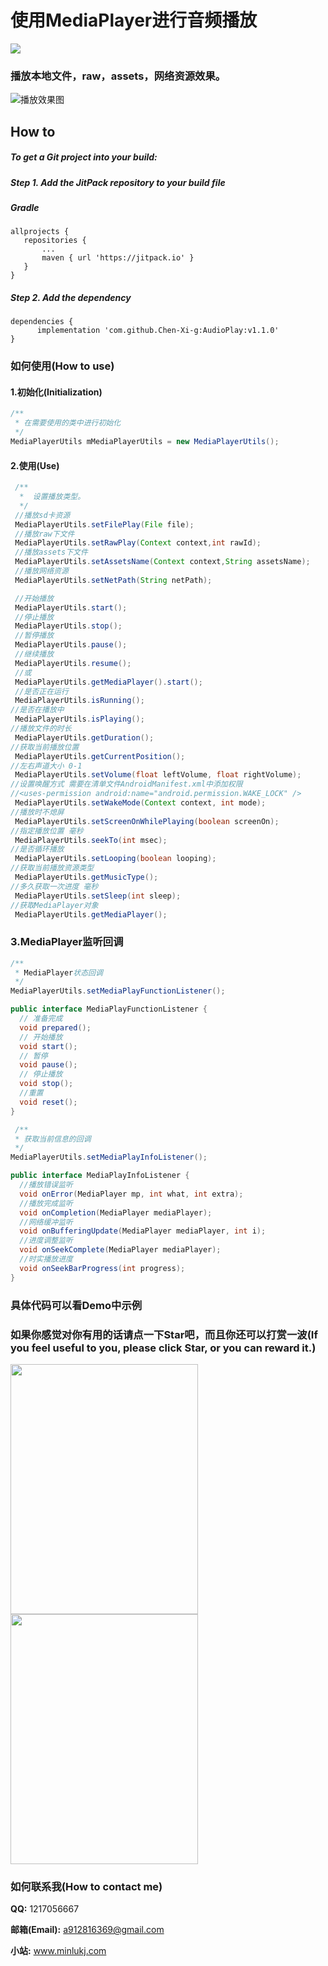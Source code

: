 # 使用**MediaPlayer**进行音频播放

[![](https://www.jitpack.io/v/Pluto-MinLu/AudioPlay.svg)](https://www.jitpack.io/#Pluto-MinLu/AudioPlay)

### 播放本地文件，raw，assets，网络资源效果。

![播放效果图](https://github.com/Chen-Xi-g/AudioPlay/blob/master/mediaplay.gif)

 How to
--

##### To get a Git project into your build:
 
##### **Step 1. Add the JitPack repository to your build file**
 
##### Gradle

 ```
allprojects {
	repositories {
		...
		maven { url 'https://jitpack.io' }
	}
}
```

##### **Step 2. Add the dependency**

 ```
dependencies {
       implementation 'com.github.Chen-Xi-g:AudioPlay:v1.1.0'
}
```

 ### 如何使用(How to use)
 
 #### 1.初始化(Initialization)
 
```java
/**
 * 在需要使用的类中进行初始化
 */
MediaPlayerUtils mMediaPlayerUtils = new MediaPlayerUtils();
```
 
 #### 2.使用(Use)
 
```java
 /**
  *  设置播放类型。
  */
 //播放sd卡资源
 MediaPlayerUtils.setFilePlay(File file);
 //播放raw下文件
 MediaPlayerUtils.setRawPlay(Context context,int rawId);
 //播放assets下文件
 MediaPlayerUtils.setAssetsName(Context context,String assetsName);
 //播放网络资源
 MediaPlayerUtils.setNetPath(String netPath);

 //开始播放
 MediaPlayerUtils.start();
 //停止播放
 MediaPlayerUtils.stop();
 //暂停播放
 MediaPlayerUtils.pause();
 //继续播放
 MediaPlayerUtils.resume();
 //或
 MediaPlayerUtils.getMediaPlayer().start();
 //是否正在运行
 MediaPlayerUtils.isRunning();
//是否在播放中
 MediaPlayerUtils.isPlaying();
//播放文件的时长
 MediaPlayerUtils.getDuration();
//获取当前播放位置
 MediaPlayerUtils.getCurrentPosition();
//左右声道大小 0-1
 MediaPlayerUtils.setVolume(float leftVolume, float rightVolume);
//设置唤醒方式 需要在清单文件AndroidManifest.xml中添加权限 
//<uses-permission android:name="android.permission.WAKE_LOCK" />
 MediaPlayerUtils.setWakeMode(Context context, int mode);
//播放时不熄屏
 MediaPlayerUtils.setScreenOnWhilePlaying(boolean screenOn);
//指定播放位置 毫秒
 MediaPlayerUtils.seekTo(int msec);
//是否循环播放
 MediaPlayerUtils.setLooping(boolean looping);
//获取当前播放资源类型
 MediaPlayerUtils.getMusicType();
//多久获取一次进度 毫秒
 MediaPlayerUtils.setSleep(int sleep);
//获取MediaPlayer对象
 MediaPlayerUtils.getMediaPlayer();
```

 ### 3.MediaPlayer监听回调
```java
/**
 * MediaPlayer状态回调
 */
MediaPlayerUtils.setMediaPlayFunctionListener();

public interface MediaPlayFunctionListener {
  // 准备完成
  void prepared();
  // 开始播放
  void start();
  // 暂停
  void pause();
  // 停止播放
  void stop();
  //重置
  void reset();
}

 /**
 * 获取当前信息的回调
 */
MediaPlayerUtils.setMediaPlayInfoListener();

public interface MediaPlayInfoListener {
  //播放错误监听
  void onError(MediaPlayer mp, int what, int extra);
  //播放完成监听
  void onCompletion(MediaPlayer mediaPlayer);
  //网络缓冲监听
  void onBufferingUpdate(MediaPlayer mediaPlayer, int i);
  //进度调整监听
  void onSeekComplete(MediaPlayer mediaPlayer);
  //时实播放进度
  void onSeekBarProgress(int progress);
}
```

### 具体代码可以看Demo中示例

 ### 如果你感觉对你有用的话请点一下Star吧，而且你还可以打赏一波(If you feel useful to you, please click Star, or you can reward it.)
 
 <img src="http://r.photo.store.qq.com/psb?/V12LSg7n0Vj1Fg/JIE.r7vzYd0JdQV4.U8AFDF2wy5d*DXixdQZ2ZFiV6I!/r/dEYBAAAAAAAA" height = "400" width = "300">      <img src="http://r.photo.store.qq.com/psb?/V12LSg7n0Vj1Fg/64q8qbMEanfoAXbFWxrESl6QXS7ITX63kCabiSRL440!/r/dLYAAAAAAAAA" height = "400" width = "300">
 
 ### 如何联系我(How to contact me)
 
 **QQ:** 1217056667
 
 **邮箱(Email):** a912816369@gmail.com
 
 **小站:** www.minlukj.com
